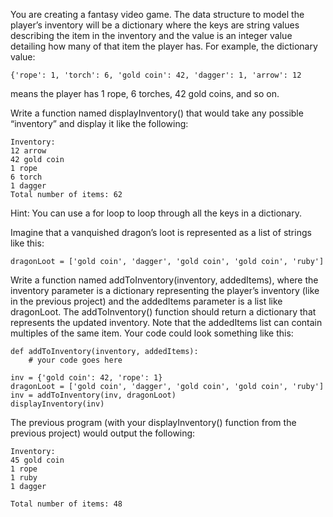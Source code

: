 You are creating a fantasy video game. The data structure to model the player’s inventory will be a dictionary where the keys are string values describing the item in the inventory and the value is an integer value detailing how many of that item the player has. For example, the dictionary value: 
```
{'rope': 1, 'torch': 6, 'gold coin': 42, 'dagger': 1, 'arrow': 12
``` 
means the player has 1 rope, 6 torches, 42 gold coins, and so on.

Write a function named displayInventory() that would take any possible “inventory” and display it like the following:

```
Inventory:
12 arrow
42 gold coin
1 rope
6 torch
1 dagger
Total number of items: 62
```

Hint: You can use a for loop to loop through all the keys in a dictionary.

Imagine that a vanquished dragon’s loot is represented as a list of strings like this:

```
dragonLoot = ['gold coin', 'dagger', 'gold coin', 'gold coin', 'ruby']
```

Write a function named addToInventory(inventory, addedItems), where the inventory parameter is a dictionary representing the player’s inventory (like in the previous project) and the addedItems parameter is a list like dragonLoot. The addToInventory() function should return a dictionary that represents the updated inventory. Note that the addedItems list can contain multiples of the same item. Your code could look something like this:

```
def addToInventory(inventory, addedItems):
    # your code goes here

inv = {'gold coin': 42, 'rope': 1}
dragonLoot = ['gold coin', 'dagger', 'gold coin', 'gold coin', 'ruby']
inv = addToInventory(inv, dragonLoot)
displayInventory(inv)
```

The previous program (with your displayInventory() function from the previous project) would output the following:
```
Inventory:
45 gold coin
1 rope
1 ruby
1 dagger

Total number of items: 48
```